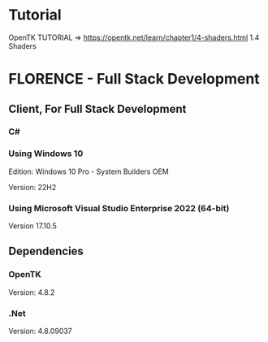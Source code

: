 # Tutorial

OpenTK TUTORIAL => https://opentk.net/learn/chapter1/4-shaders.html
1.4 Shaders

# FLORENCE - Full Stack Development
## Client, For Full Stack Development
### C#

### Using Windows 10
Edition: Windows 10 Pro - System Builders OEM

Version: 22H2

### Using Microsoft Visual Studio Enterprise 2022 (64-bit) 

Version 17.10.5

## Dependencies

### OpenTK

Version: 4.8.2

### .Net

Version: 4.8.09037
